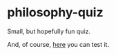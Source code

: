 # philosophy-quiz
Small, but hopefully fun quiz.

And, of course, [here](https://irfankurtagic.github.io/philosophy-quiz) you can test it.
